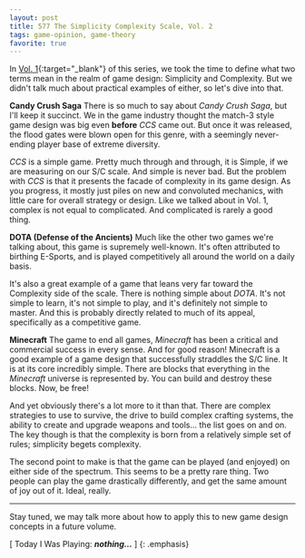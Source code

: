 ```yaml
---
layout: post
title: 577 The Simplicity Complexity Scale, Vol. 2
tags: game-opinion, game-theory
favorite: true
---
```

In [Vol. 1](http://www.foster-douglas.com/games/548-the-simplicity-complexity-scale-vol-1/){:target="_blank"} of this series, we took the time to define what two terms mean in the realm of game design: Simplicity and Complexity.  But we didn't talk much about practical examples of either, so let's dive into that.

**Candy Crush Saga**
There is so much to say about *Candy Crush Saga*, but I'll keep it succinct.  We in the game industry thought the match-3 style game design was big even **before** *CCS* came out. But once it was released, the flood gates were blown open for this genre, with a seemingly never-ending player base of extreme diversity.

*CCS* is a simple game.  Pretty much through and through, it is Simple, if we are measuring on our S/C scale. And simple is never bad.  But the problem with *CCS* is that it presents the facade of complexity in its game design. As you progress, it mostly just piles on new and convoluted mechanics, with little care for overall strategy or design. Like we talked about in Vol. 1, complex is not equal to complicated. And complicated is rarely a good thing.

**DOTA (Defense of the Ancients)**
Much like the other two games we're talking about, this game is supremely well-known.  It's often attributed to birthing E-Sports, and is played competitively all around the world on a daily basis.

It's also a great example of a game that leans very far toward the Complexity side of the scale.  There is nothing simple about *DOTA*.  It's not simple to learn, it's not simple to play, and it's definitely not simple to master.  And this is probably directly related to much of its appeal, specifically as a competitive game.

**Minecraft**
The game to end all games, *Minecraft* has been a critical and commercial success in every sense.  And for good reason! Minecraft is a good example of a game design that successfully straddles the S/C line.  It is at its core incredibly simple.  There are blocks that everything in the *Minecraft* universe is represented by. You can build and destroy these blocks. Now, be free!

And yet obviously there's a lot more to it than that.  There are complex strategies to use to survive, the drive to build complex crafting systems, the ability to create and upgrade weapons and tools... the list goes on and on. The key though is that the complexity is born from a relatively simple set of rules; simplicity begets complexity.

The second point to make is that the game can be played (and enjoyed) on either side of the spectrum.  This seems to be a pretty rare thing.  Two people can play the game drastically differently, and get the same amount of joy out of it. Ideal, really.

- - -

Stay tuned, we may talk more about how to apply this to new game design concepts in a future volume.

[ Today I Was Playing: ***nothing...*** ]
{: .emphasis}
